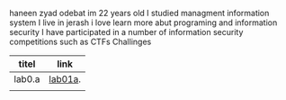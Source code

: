 haneen zyad odebat im 22 years old I studied managment information system 
I live in jerash 
i love learn more abut programing and information security 
I have participated in a number of information security competitions such as CTFs Challinges




| titel       | link                                                                         |
| ----------- | -----------------------------------------------------------------------------|
| lab0.a      | [lab01a](https://github.com/haneenzyad98/Reading-notes/blob/main/lab01a.md). |
|             |                                                                              |
